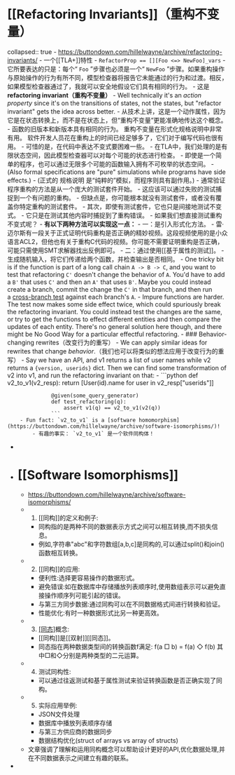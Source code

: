 # [[Refactoring Invariants]]（重构不变量）
collapsed:: true
	- https://buttondown.com/hillelwayne/archive/refactoring-invariants/
	- 一个[[TLA+]]特性
		- ```
		  RefactorProp ==
		      [][Foo <=> NewFoo]_vars
		  ```
			- 它所要表达的只是：每个“ `Foo` ”步骤也必须是一个“ `NewFoo` ”步骤。如果重构操作与原始操作的行为有所不同，模型检查器将报告它未能通过的行为和过渡。相反，如果模型检查器通过了，我就可以安全地假设它们具有相同的行为。
	- 这是**refactoring invariant（重构不变量）**
		- Well technically it's an *action property* since it's on the transitions of states, not the states, but "refactor invariant" gets the idea across better.
			- 从技术上讲，这是一个动作属性，因为它是在状态转换上，而不是在状态上，但“重构不变量”更能准确地传达这个概念。
	- 函数的旧版本和新版本具有相同的行为。 重构不变量在形式化规格说明中非常有用。 软件开发人员花在重构上的时间已经足够多了，它们对于编写代码也很有用。
	- 可惜的是，在代码中表达不变式要困难一些。
		- 在TLA中，我们处理的是有限状态空间，因此模型检查器可以对每个可能的状态进行检查。
		- 即使是一个简单的程序，也可以通过无限多个可能的函数输入拥有不可枚举的状态空间。
	- (Also formal specifications are "pure" simulations while programs have side effects.)
		- (正式的 规格说明 是“纯粹的”模拟，而程序则具有副作用。)
	- 通常验证程序重构的方法是从一个庞大的测试套件开始。
		- 这应该可以通过失败的测试捕捉到一个有问题的重构。
			- 但缺点是，你可能根本就没有测试套件，或者没有覆盖你特定重构的测试套件。
		- 其次，即使有测试套件，它也只是间接地测试不变式。
			- 它只是在测试其他内容时捕捉到了重构错误。
	- 如果我们想直接测试重构不变式呢？
		- **有以下两种方法可以实现这一点：**
			- 一：是引入形式化方法。
				- 雷·迈尔斯有一段关于正式证明代码重构是否正确的精妙视频。这段视频使用的是小众语言ACL2，但他也有关于重构C代码的视频。你可能不需要证明重构是否正确，可能只需使用SMT求解器找出反例即可。
			- 二：通过使用[[基于属性的测试]]。
				- 生成随机输入，将它们传递给两个函数，并检查输出是否相同。
					- One tricky bit is if the function is part of a long call chain `A -> B -> C`, and you want to test that refactoring `C'` doesn't change the behavior of `A`. You'd have to add a `B'` that uses `C'` and then an `A'` that uses `B'`. Maybe you could instead create a branch, commit the change the `C'` in that branch, and then run a [cross-branch test](https://www.hillelwayne.com/post/cross-branch-testing/) against each branch's `A`.
					- Impure functions are harder. The test now makes some side effect twice, which could spuriously break the refactoring invariant. You could instead test the changes are the same, or try to get the functions to effect different entities and then compare the updates of each entity. There's no general solution here though, and there might be No Good Way for a particular effectful refactoring.
	- ### Behavior-changing rewrites（改变行为的重写）
		- We can apply similar ideas for rewrites that change *behavior*.（我们也可以将类似的想法应用于改变行为的重写）
			- Say we have an API, and v1 returns a list of user names while v2 returns a `{version, userids}` dict. Then we can find some transformation of v2 into v1, and run the refactoring invariant on that:
				- ```python
				  def v2_to_v1(v2_resp):
				      return [User(id).name for user in v2_resp["userids"]]
				  
				  @given(some_query_generator)
				  def test_refactoring(q):
				      assert v1(q) == v2_to_v1(v2(q))
				  ```
		- Fun fact: `v2_to_v1` is a [software homomorphism](https://buttondown.com/hillelwayne/archive/software-isomorphisms/)!
			- 有趣的事实： `v2_to_v1` 是一个软件同构体！
-
- # [[Software Isomorphisms]]
	- https://buttondown.com/hillelwayne/archive/software-isomorphisms/
	- 1. [[同构]]的定义和例子:
		- 同构指的是两种不同的数据表示方式之间可以相互转换,而不损失信息。
		- 例如,字符串"abc"和字符数组[a,b,c]是同构的,可以通过split()和join()函数相互转换。
	- 2. [[同构]]的应用:
		- 便利性:选择更容易操作的数据形式。
		- 避免错误:如在数据库中存储播放列表顺序时,使用数组表示可以避免直接操作顺序列可能引起的错误。
		- 与第三方同步数据:通过同构可以在不同数据格式间进行转换和验证。
		- 性能优化:有时一种数据形式比另一种更高效。
	- 3. [[同态]](Homomorphism)概念:
		- [[同构]]是[[双射]][[同态]]。
		- 同态指在两种数据类型间的转换函数f满足: f(a □ b) = f(a) ◇ f(b)
		  其中□和◇分别是两种类型的二元运算。
	- 4. 测试同构性:
		- 可以通过往返测试和基于属性测试来验证转换函数是否正确实现了同构。
	- 5. 实际应用举例:
		- JSON文件处理
		- 数据库中播放列表顺序存储
		- 与第三方供应商的数据同步
		- 数据结构优化(struct of arrays vs array of structs)
	- 文章强调了理解和运用同构概念可以帮助设计更好的API,优化数据处理,并在不同数据表示之间建立有趣的联系。
-